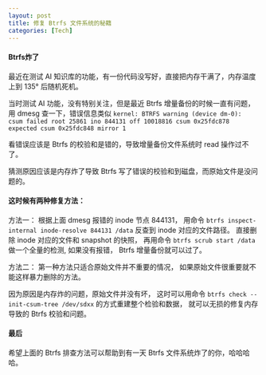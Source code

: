 ```yaml
---
layout: post
title: 修复 Btrfs 文件系统的秘籍
categories: [Tech]
---
```


#### Btrfs炸了
最近在测试 AI 知识库的功能，有一份代码没写好，直接把内存干满了，内存温度上到 135° 后随机死机。

当时测试 AI 功能，没有特别关注，但是最近 Btrfs 增量备份的时候一直有问题，用 dmesg 查一下，错误信息类似 `kernel: BTRFS warning (device dm-0): csum failed root 25861 ino 844131 off 10018816 csum 0x25fdc878 expected csum 0x25fdc848 mirror 1`

看错误应该是 Btrfs 的校验和是错的，导致增量备份文件系统时 read 操作过不了。

猜测原因应该是内存炸了导致 Btrfs 写了错误的校验和到磁盘，而原始文件是没问题的。

#### 这时候有两种修复方法：
方法一：
根据上面 dmesg 报错的 inode 节点 844131， 用命令 `btrfs inspect-internal inode-resolve 844131 /data` 反查到 inode 对应的文件路径。 直接删除 inode 对应的文件和 snapshot 的快照， 再用命令 `btrfs scrub start /data` 做一个全量的检测, 如果没有报错， Btrfs 增量备份就可以过了。

方法二：
第一种方法只适合原始文件并不重要的情况， 如果原始文件很重要就不能这样暴力删除的方法。

因为原因是内存炸的问题，原始文件并没有坏， 这时可以用命令 `btrfs check --init-csum-tree /dev/sdxx` 的方式重建整个检验和数据， 就可以无损的修复内存导致的 Btrfs 校验和问题。

#### 最后
希望上面的 Btrfs 排查方法可以帮助到有一天 Btrfs 文件系统炸了的你，哈哈哈哈。
